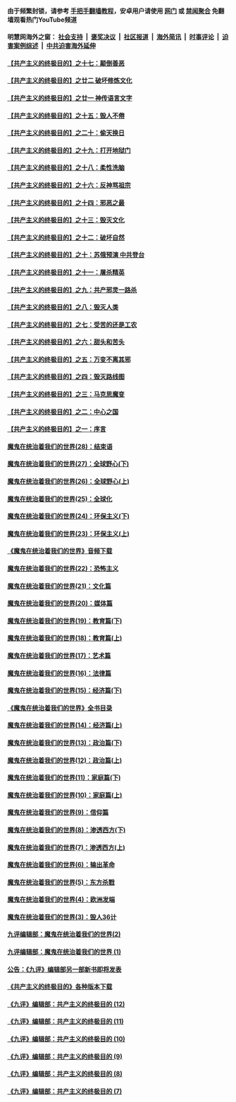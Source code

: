 #### 由于频繁封锁，请参考 [手把手翻墙教程](https://github.com/gfw-breaker/guides/wiki/)，安卓用户请使用 [网门](https://github.com/gfw-breaker/bn-android/blob/master/ogate.md?t=05260823) 或 [禁闻聚合](https://github.com/gfw-breaker/bn-android) 免翻墙观看热门YouTube频道 

#### 明慧网海外之窗：&nbsp;[社会支持](140.md?t=05260823) &nbsp;|&nbsp; [褒奖决议](282.md?t=05260823) &nbsp;|&nbsp; [社区报道](91.md?t=05260823) &nbsp;|&nbsp; [海外简讯](245.md?t=05260823) &nbsp;|&nbsp; [时事评论](251.md?t=05260823) &nbsp;|&nbsp; [迫害案例综述](328.md?t=05260823) &nbsp;|&nbsp; [中共迫害海外延伸](236.md?t=05260823) 

#### [【共产主义的终极目的】之十七：颠倒善恶](../pages/nsc422/n11179782.md?t=05260823) 

#### [【共产主义的终极目的】之廿二 破坏修炼文化](../pages/nsc422/n11245728.md?t=05260823) 

#### [【共产主义的终极目的】之廿一 神传语言文字](../pages/nsc422/n11263265.md?t=05260823) 

#### [【共产主义的终极目的】之十五：毁人不倦](../pages/nsc422/n11166792.md?t=05260823) 

#### [【共产主义的终极目的】之二十：偷天换日](../pages/nsc422/n11238846.md?t=05260823) 

#### [【共产主义的终极目的】之十九：打开地狱门](../pages/nsc422/n11206376.md?t=05260823) 

#### [【共产主义的终极目的】之十八：柔性洗脑](../pages/nsc422/n11199994.md?t=05260823) 

#### [【共产主义的终极目的】之十六：反神骂祖宗](../pages/nsc422/n11166798.md?t=05260823) 

#### [【共产主义的终极目的】之十四：邪恶之最](../pages/nsc422/n11150249.md?t=05260823) 

#### [【共产主义的终极目的】之十三：毁灭文化](../pages/nsc422/n11135227.md?t=05260823) 

#### [【共产主义的终极目的】之十二：破坏自然](../pages/nsc422/n11135214.md?t=05260823) 

#### [【共产主义的终极目的】之十：苏俄预演 中共登台](../pages/nsc422/n11118424.md?t=05260823) 

#### [【共产主义的终极目的】之十一：屠杀精英](../pages/nsc422/n11118442.md?t=05260823) 

#### [【共产主义的终极目的】之九：共产邪灵一路杀](../pages/nsc422/n11114139.md?t=05260823) 

#### [【共产主义的终极目的】之八：毁灭人类](../pages/nsc422/n11108503.md?t=05260823) 

#### [【共产主义的终极目的】之七：受苦的还是工农](../pages/nsc422/n11101809.md?t=05260823) 

#### [【共产主义的终极目的】之六：甜头和苦头](../pages/nsc422/n11096971.md?t=05260823) 

#### [【共产主义的终极目的】之五：万变不离其邪](../pages/nsc422/n11091285.md?t=05260823) 

#### [【共产主义的终极目的】之四：毁灭路线图](../pages/nsc422/n11086284.md?t=05260823) 

#### [【共产主义的终极目的】之三：马克思魔变](../pages/nsc422/n11061941.md?t=05260823) 

#### [【共产主义的终极目的】之二：中心之国](../pages/nsc422/n11047728.md?t=05260823) 

#### [【共产主义的终极目的】之一：序言](../pages/nsc422/n11086077.md?t=05260823) 

#### [魔鬼在统治着我们的世界(28)：结束语](../pages/nsc422/n10936246.md?t=05260823) 

#### [魔鬼在统治着我们的世界(27)：全球野心(下)](../pages/nsc422/n10928319.md?t=05260823) 

#### [魔鬼在统治着我们的世界(26)：全球野心(上)](../pages/nsc422/n10900318.md?t=05260823) 

#### [魔鬼在统治着我们的世界(25)：全球化](../pages/nsc422/n10788205.md?t=05260823) 

#### [魔鬼在统治着我们的世界(24)：环保主义(下)](../pages/nsc422/n10695307.md?t=05260823) 

#### [魔鬼在统治着我们的世界(23)：环保主义(上)](../pages/nsc422/n10688613.md?t=05260823) 

#### [《魔鬼在统治着我们的世界》音频下载](../pages/nsc422/n10635553.md?t=05260823) 

#### [魔鬼在统治着我们的世界(22)：恐怖主义](../pages/nsc422/n10614727.md?t=05260823) 

#### [魔鬼在统治着我们的世界(21)：文化篇](../pages/nsc422/n10597706.md?t=05260823) 

#### [魔鬼在统治着我们的世界(20)：媒体篇](../pages/nsc422/n10586579.md?t=05260823) 

#### [魔鬼在统治着我们的世界(19)：教育篇(下)](../pages/nsc422/n10564808.md?t=05260823) 

#### [魔鬼在统治着我们的世界(18)：教育篇(上)](../pages/nsc422/n10526970.md?t=05260823) 

#### [魔鬼在统治着我们的世界(17)：艺术篇](../pages/nsc422/n10499093.md?t=05260823) 

#### [魔鬼在统治着我们的世界(16)：法律篇](../pages/nsc422/n10485969.md?t=05260823) 

#### [魔鬼在统治着我们的世界(15)：经济篇(下)](../pages/nsc422/n10469975.md?t=05260823) 

#### [《魔鬼在统治着我们的世界》全书目录](../pages/nsc422/n10464261.md?t=05260823) 

#### [魔鬼在统治着我们的世界(14)：经济篇(上)](../pages/nsc422/n10457370.md?t=05260823) 

#### [魔鬼在统治着我们的世界(13)：政治篇(下)](../pages/nsc422/n10448270.md?t=05260823) 

#### [魔鬼在统治着我们的世界(12)：政治篇(上)](../pages/nsc422/n10444576.md?t=05260823) 

#### [魔鬼在统治着我们的世界(11)：家庭篇(下)](../pages/nsc422/n10440961.md?t=05260823) 

#### [魔鬼在统治着我们的世界(10)：家庭篇(上)](../pages/nsc422/n10435448.md?t=05260823) 

#### [魔鬼在统治着我们的世界(9)：信仰篇](../pages/nsc422/n10432159.md?t=05260823) 

#### [魔鬼在统治着我们的世界(8)：渗透西方(下)](../pages/nsc422/n10429603.md?t=05260823) 

#### [魔鬼在统治着我们的世界(7)：渗透西方(上)](../pages/nsc422/n10426013.md?t=05260823) 

#### [魔鬼在统治着我们的世界(6)：输出革命](../pages/nsc422/n10421536.md?t=05260823) 

#### [魔鬼在统治着我们的世界(5)：东方杀戮](../pages/nsc422/n10417707.md?t=05260823) 

#### [魔鬼在统治着我们的世界(4)：欧洲发端](../pages/nsc422/n10414890.md?t=05260823) 

#### [魔鬼在统治着我们的世界(3)：毁人36计](../pages/nsc422/n10411583.md?t=05260823) 

#### [九评编辑部：魔鬼在统治着我们的世界(2)](../pages/nsc422/n10410036.md?t=05260823) 

#### [九评编辑部：魔鬼在统治着我们的世界 (1)](../pages/nsc422/n10406825.md?t=05260823) 

#### [公告：《九评》编辑部另一部新书即将发表](../pages/nsc422/n10405104.md?t=05260823) 

#### [《共产主义的终极目的》各种版本下载](../pages/nsc422/n10022138.md?t=05260823) 

#### [《九评》编辑部：共产主义的终极目的 (12)](../pages/nsc422/n9933272.md?t=05260823) 

#### [《九评》编辑部：共产主义的终极目的 (11)](../pages/nsc422/n9924973.md?t=05260823) 

#### [《九评》编辑部：共产主义的终极目的 (10)](../pages/nsc422/n9920883.md?t=05260823) 

#### [《九评》编辑部：共产主义的终极目的 (9)](../pages/nsc422/n9916363.md?t=05260823) 

#### [《九评》编辑部：共产主义的终极目的 (8)](../pages/nsc422/n9912488.md?t=05260823) 

#### [《九评》编辑部：共产主义的终极目的 (7)](../pages/nsc422/n9901176.md?t=05260823) 

